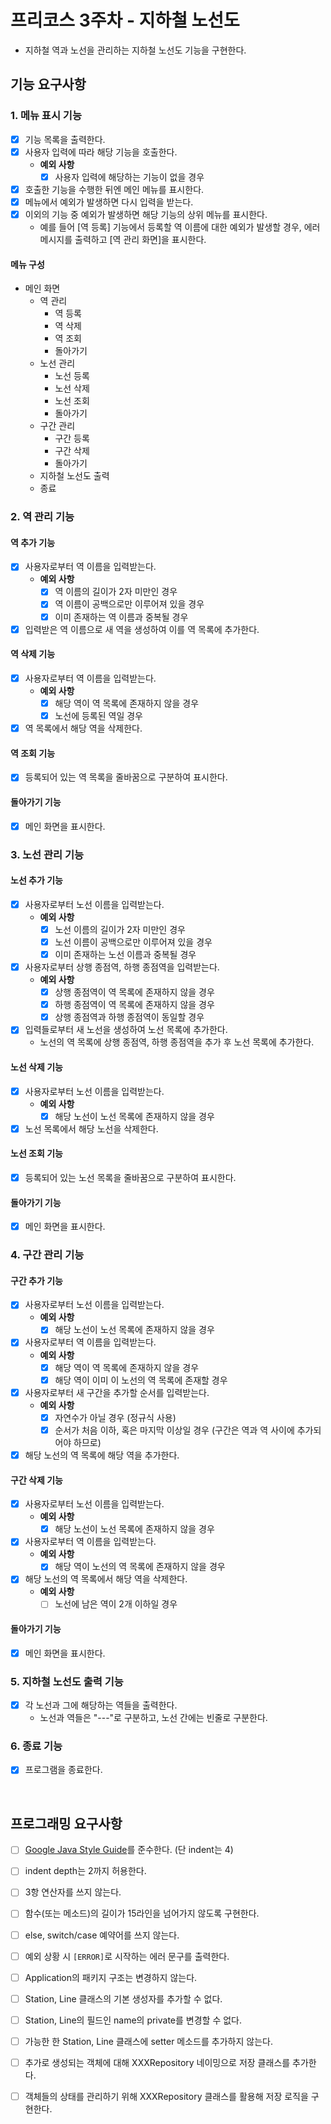 # 프리코스 3주차 - 지하철 노선도

* 지하철 역과 노선을 관리하는 지하철 노선도 기능을 구현한다.

## 기능 요구사항

### 1. 메뉴 표시 기능

* [x] 기능 목록을 출력한다.
* [x] 사용자 입력에 따라 해당 기능을 호출한다.
  *  **예외 사항**
     * [x] 사용자 입력에 해당하는 기능이 없을 경우
* [x] 호출한 기능을 수행한 뒤엔 메인 메뉴를 표시한다.
* [x] 메뉴에서 예외가 발생하면 다시 입력을 받는다.
* [x] 이외의 기능 중 예외가 발생하면 해당 기능의 상위 메뉴를 표시한다.
  * 예를 들어 [역 등록] 기능에서 등록할 역 이름에 대한 예외가 발생할 경우, 에러 메시지를 출력하고 [역 관리 화면]을 표시한다.

#### 메뉴 구성

* 메인 화면
  * 역 관리
    * 역 등록
    * 역 삭제
    * 역 조회
    * 돌아가기
  * 노선 관리
    * 노선 등록
    * 노선 삭제
    * 노선 조회
    * 돌아가기
  * 구간 관리
    * 구간 등록
    * 구간 삭제
    * 돌아가기
  * 지하철 노선도 출력
  * 종료

### 2. 역 관리 기능

#### 역 추가 기능

* [x] 사용자로부터 역 이름을 입력받는다.
  *  **예외 사항**
     * [x] 역 이름의 길이가 2자 미만인 경우
     * [x] 역 이름이 공백으로만 이루어져 있을 경우
     * [x] 이미 존재하는 역 이름과 중복될 경우
* [x] 입력받은 역 이름으로 새 역을 생성하여 이를 역 목록에 추가한다.

#### 역 삭제 기능

* [x] 사용자로부터 역 이름을 입력받는다.
  *  **예외 사항**
     * [x] 해당 역이 역 목록에 존재하지 않을 경우
     * [x] 노선에 등록된 역일 경우
* [x] 역 목록에서 해당 역을 삭제한다.

#### 역 조회 기능

* [x] 등록되어 있는 역 목록을 줄바꿈으로 구분하여 표시한다.

#### 돌아가기 기능

* [x] 메인 화면을 표시한다.

### 3. 노선 관리 기능

#### 노선 추가 기능

* [x] 사용자로부터 노선 이름을 입력받는다.
  *  **예외 사항**
     * [x] 노선 이름의 길이가 2자 미만인 경우
     * [x] 노선 이름이 공백으로만 이루어져 있을 경우
     * [x] 이미 존재하는 노선 이름과 중복될 경우
* [x] 사용자로부터 상행 종점역, 하행 종점역을 입력받는다.
  *  **예외 사항**
     * [x] 상행 종점역이 역 목록에 존재하지 않을 경우
     * [x] 하행 종점역이 역 목록에 존재하지 않을 경우
     * [x] 상행 종점역과 하행 종점역이 동일할 경우
* [x] 입력들로부터 새 노선을 생성하여 노선 목록에 추가한다.
  * 노선의 역 목록에 상행 종점역, 하행 종점역을 추가 후 노선 목록에 추가한다.

#### 노선 삭제 기능

* [x] 사용자로부터 노선 이름을 입력받는다.
  *  **예외 사항**
     * [x] 해당 노선이 노선 목록에 존재하지 않을 경우
* [x] 노선 목록에서 해당 노선을 삭제한다.

#### 노선 조회 기능

* [x] 등록되어 있는 노선 목록을 줄바꿈으로 구분하여 표시한다.

#### 돌아가기 기능

* [x] 메인 화면을 표시한다.

### 4. 구간 관리 기능

#### 구간 추가 기능

* [x] 사용자로부터 노선 이름을 입력받는다.
  *  **예외 사항**
     * [x] 해당 노선이 노선 목록에 존재하지 않을 경우
* [x] 사용자로부터 역 이름을 입력받는다.
  *  **예외 사항**
     * [x] 해당 역이 역 목록에 존재하지 않을 경우
     * [x] 해당 역이 이미 이 노선의 역 목록에 존재할 경우
* [x] 사용자로부터 새 구간을 추가할 순서를 입력받는다.
  *  **예외 사항**
     * [x] 자연수가 아닐 경우 (정규식 사용)
     * [x] 순서가 처음 이하, 혹은 마지막 이상일 경우 (구간은 역과 역 사이에 추가되어야 하므로)
* [x] 해당 노선의 역 목록에 해당 역을 추가한다.

#### 구간 삭제 기능

* [x] 사용자로부터 노선 이름을 입력받는다.
  *  **예외 사항**
     * [x] 해당 노선이 노선 목록에 존재하지 않을 경우
* [x] 사용자로부터 역 이름을 입력받는다.
  *  **예외 사항**
     * [x] 해당 역이 노선의 역 목록에 존재하지 않을 경우
* [x] 해당 노선의 역 목록에서 해당 역을 삭제한다.
  * **예외 사항**
    * [ ] 노선에 남은 역이 2개 이하일 경우

#### 돌아가기 기능

* [x] 메인 화면을 표시한다.

### 5. 지하철 노선도 출력 기능

* [x] 각 노선과 그에 해당하는 역들을 출력한다.
  * 노선과 역들은 "---"로 구분하고, 노선 간에는 빈줄로 구분한다.

### 6. 종료 기능

* [x] 프로그램을 종료한다.

<br>

## 프로그래밍 요구사항

* [ ] [Google Java Style Guide](https://google.github.io/styleguide/javaguide.html)를 준수한다. (단 indent는 4)
* [ ] indent depth는 2까지 허용한다.
* [ ] 3항 연산자를 쓰지 않는다.
* [ ] 함수(또는 메소드)의 길이가 15라인을 넘어가지 않도록 구현한다.
* [ ] else, switch/case 예약어를 쓰지 않는다.
* [ ] 예외 상황 시 `[ERROR]`로 시작하는 에러 문구를 출력한다.
* [ ] Application의 패키지 구조는 변경하지 않는다.
* [ ] Station, Line 클래스의 기본 생성자를 추가할 수 없다.
* [ ] Station, Line의 필드인 name의 private를 변경할 수 없다.
* [ ] 가능한 한 Station, Line 클래스에 setter 메소드를 추가하지 않는다.
* [ ] 추가로 생성되는 객체에 대해 XXXRepository 네이밍으로 저장 클래스를 추가한다.
* [ ] 객체들의 상태를 관리하기 위해 XXXRepository 클래스를 활용해 저장 로직을 구현한다.

